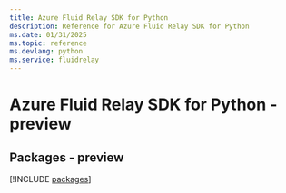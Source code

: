 ```yaml
---
title: Azure Fluid Relay SDK for Python
description: Reference for Azure Fluid Relay SDK for Python
ms.date: 01/31/2025
ms.topic: reference
ms.devlang: python
ms.service: fluidrelay
---
```

# Azure Fluid Relay SDK for Python - preview
## Packages - preview
[!INCLUDE [packages](fluid-relay-index.md)]